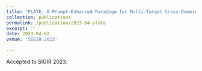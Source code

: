 ```yaml
---
title: "PLATE: A Prompt-Enhanced Paradigm for Multi-Target Cross-Domain Recommendations"
collection: publications
permalink: /publication/2023-04-plate
excerpt: ''
date: 2023-04-02
venue: 'SIGIR 2023'

---
```


Accepted to SIGIR 2023.
